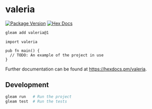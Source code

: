 # valeria

[![Package Version](https://img.shields.io/hexpm/v/valeria)](https://hex.pm/packages/valeria)
[![Hex Docs](https://img.shields.io/badge/hex-docs-ffaff3)](https://hexdocs.pm/valeria/)

```sh
gleam add valeria@1
```
```gleam
import valeria

pub fn main() {
  // TODO: An example of the project in use
}
```

Further documentation can be found at <https://hexdocs.pm/valeria>.

## Development

```sh
gleam run   # Run the project
gleam test  # Run the tests
```
